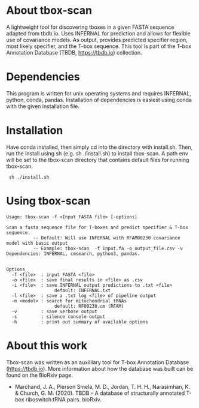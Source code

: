 # About tbox-scan
A lightweight tool for discovering tboxes in a given FASTA sequence adapted from tbdb.io. Uses INFERNAL for prediction and allows for flexible use of covariance models. As output, provides predicted specifier region, most likely specifier, and the T-box sequence. This tool is part of the T-box Annotation Database (TBDB, https://tbdb.io) collection. 


# Dependencies 
This program is written for unix operating systems and requires INFERNAL, python, conda, pandas. Installation of dependencies is easiest using conda with the given installation file. 

# Installation
Have conda installed, then simply cd into the directory with install.sh. Then, run the install using sh (e.g. sh ./install.sh) to install tbox-scan. A path env will be set to the tbox-scan directory that contains default files for running tbox-scan. 

     sh ./install.sh
     
# Using tbox-scan 
  
    Usage: tbox-scan -f <Input FASTA file> [-options]

    Scan a fasta sequence file for T-boxes and predict specifier & T-box sequence.
              -- Default: Will use INFERNAL with RFAM00230 covariance model with basic output
              -- Example: tbox-scan  -f input.fa -o output_file.csv -v
    Dependencies: INFERNAL, cmsearch, python3, pandas.


    Options
      -f <file>  : input FASTA <file>
      -o <file>  : save final results in <file> as .csv
      -i <file>  : save INFERNAL output predictions to .txt <file>
                      default: INFERNAL.txt
      -l <file>  : save a .txt log <file> of pipeline output
      -m <model> : search for mitochondrial tRNAs
                      default: RF00230.cm (RFAM)
      -v         : save verbose output
      -s         : silence console output
      -h         : print out summary of available options

# About this work 
Tbox-scan was written as an auxilliary tool for T-box Annotation Database (https://tbdb.io). More information about how the database was built can be found on the BioRxiv page. 

- Marchand, J. A., Pierson Smela, M. D., Jordan, T. H. H., Narasimhan, K. & Church, G. M. (2020). TBDB – A database of structurally annotated T-box riboswitch:tRNA pairs. bioRxiv.


